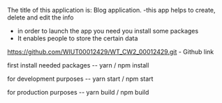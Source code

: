 The title of this application is: Blog application.
-this app helps to create, delete and edit the info

- in order to launch the app you need you install some packages
- It enables people to store the certain data

https://github.com/WIUT00012429/WT_CW2_00012429.git - Github link

first install needed packages
-- yarn / npm install

for development purposes
-- yarn start / npm start

for production purposes
-- yarn build / npm build
